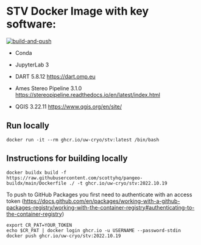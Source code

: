 # STV Docker Image with key software:
[![build-and-push](https://github.com/uw-cryo/STV/actions/workflows/build-docker-image.yml/badge.svg)](https://github.com/uw-cryo/STV/actions/workflows/build-docker-image.yml)

* Conda 

* JupyterLab 3

* DART 5.8.12
https://dart.omp.eu

* Ames Stereo Pipeline 3.1.0
https://stereopipeline.readthedocs.io/en/latest/index.html

* QGIS 3.22.11
https://www.qgis.org/en/site/

## Run locally
```
docker run -it --rm ghcr.io/uw-cryo/stv:latest /bin/bash
```

## Instructions for building locally
```
docker buildx build -f https://raw.githubusercontent.com/scottyhq/pangeo-buildx/main/Dockerfile ./ -t ghcr.io/uw-cryo/stv:2022.10.19
```

To push to GitHub Packages you first need to authenticate with an access token (https://docs.github.com/en/packages/working-with-a-github-packages-registry/working-with-the-container-registry#authenticating-to-the-container-registry)
```
export CR_PAT=YOUR_TOKEN
echo $CR_PAT | docker login ghcr.io -u USERNAME --password-stdin
docker push ghcr.io/uw-cryo/stv:2022.10.19
```
